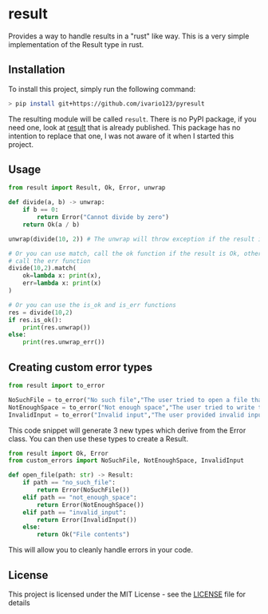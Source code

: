 # result

Provides a way to handle results in a "rust" like way. This is a very simple
implementation of the Result type in rust.

## Installation

To install this project, simply run the following command:

```bash
> pip install git+https://github.com/ivario123/pyresult
```

The resulting module will be called `result`.
There is no PyPI package, if you need one, look at [result](https://pypi.org/project/result/) that is already published. This package has no intention to replace that one, I was not aware of it when I started this project.

## Usage

```python
from result import Result, Ok, Error, unwrap

def divide(a, b) -> unwrap:
    if b == 0:
        return Error("Cannot divide by zero")
    return Ok(a / b)

unwrap(divide(10, 2)) # The unwrap will throw exception if the result is Err

# Or you can use match, call the ok function if the result is Ok, otherwise
# call the err function
divide(10,2).match(
    ok=lambda x: print(x),
    err=lambda x: print(x)
)

# Or you can use the is_ok and is_err functions
res = divide(10,2)
if res.is_ok():
    print(res.unwrap())
else:
    print(res.unwrap_err())
```

## Creating custom error types

```python
from result import to_error

NoSuchFile = to_error("No such file","The user tried to open a file that does not exist")
NotEnoughSpace = to_error("Not enough space","The user tried to write to a file but there was not enough space")
InvalidInput = to_error("Invalid input","The user provided invalid input")
```

This code snippet will generate 3 new types which derive from the Error class.
You can then use these types to create a Result.

```python
from result import Ok, Error
from custom_errors import NoSuchFile, NotEnoughSpace, InvalidInput

def open_file(path: str) -> Result:
    if path == "no_such_file":
        return Error(NoSuchFile())
    elif path == "not_enough_space":
        return Error(NotEnoughSpace())
    elif path == "invalid_input":
        return Error(InvalidInput())
    else:
        return Ok("File contents")
```

This will allow you to cleanly handle errors in your code.

## License

This project is licensed under the MIT License - see the [LICENSE](LICENSE) file for details
